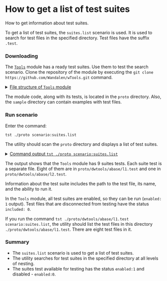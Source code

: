 # How to get a list of test suites

How to get information about test suites.

To get a list of test suites, the `suites.list` scenario is used. It is used to search for test files in the specified directory. Test files have the suffix `.test`.

### Downloading

The [`Tools`](<https://github.com/Wandalen/wTools>) module has a ready test suites. Use them to test the search scenario. Clone the repository of the module by executing the `git clone https://github.com/Wandalen/wTools.git` command.

<details>
  <summary><u>File structure of <code>Tools</code> module</u></summary>

```
wTools
   ├── .git
   ├── doc
   ├── out
   ├── proto
   ├── sample
   ├── ...
   └── package.json

```

</details>

The module code, along with its tests, is located in the `proto` directory. Also, the `sample` directory can contain examples with test files.

### Run scenario

Enter the command:

```
tst ./proto scenario:suites.list
```

The utility should scan the `proto` directory and displays a list of test suites.

<details>
  <summary><u>Command output <code>tst ./proto scenario:suites.list</code></u></summary>

```
[user@user ~]$ tst ./proto scenario:suites.list

/.../wTools/proto/dwtools/abase/l1.test/Array.test.s:19500 - enabled
/.../wTools/proto/dwtools/abase/l1.test/Diagnostics.test.s:309 - enabled
/.../wTools/proto/dwtools/abase/l1.test/Entity.test.s:808 - enabled
/.../wTools/proto/dwtools/abase/l1.test/Map.test.s:4034 - enabled
/.../wTools/proto/dwtools/abase/l1.test/Regexp.test.s:1749 - enabled
/.../wTools/proto/dwtools/abase/l1.test/Routine.test.s:1558 - enabled
/.../wTools/proto/dwtools/abase/l1.test/String.test.s:3887 - enabled
/.../wTools/proto/dwtools/abase/l1.test/Typing.test.s:97 - enabled
/.../wTools/proto/dwtools/abase/l2.test/StringTools.test.s:10462 - enabled
9 test suites

```

</details>

The output shows that the `Tools` module has 9 suites tests. Each suite test is a separate file. Eight of them are in `proto/dwtools/abase/l1.test` and one in `proto/dwtools/abase/l2.test`.

Information about the test suite includes the path to the test file, its name, and the ability to run it.

In the `Tools` module, all test suites are enabled, so they can be run (`enabled: 1` output). Test files that are disconnected from testing have the status `included: 0`.

If you run the command `tst ./proto/dwtools/abase/l1.test scenario:suites.list`, the utility should list the test files in this directory `./proto/dwtools/abase/l1.test`. There are eight test files in it.

### Summary

- The `suites.list` scenario is used to get a list of test suites.
- The utility searches for test suites in the specified directory at all levels of nesting.
- The suites test available for testing has the status `enabled:1` and disabled - `enabled:0`.
